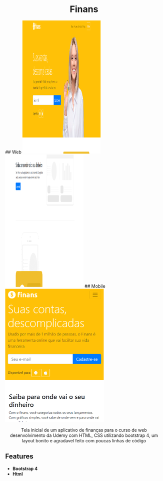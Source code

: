 <h1 align="center">
Finans</h1>

<div>
  ## Web
  <img src="https://github.com/jpm4rtinss/Site-Finans/blob/master/img/finans.PNG" alt="home web" width="250" height="425">
  <img src="https://github.com/jpm4rtinss/Site-Finans/blob/master/img/finans1.PNG" alt="home web" width="250" height="425">
  ## Mobile
  <img src="https://github.com/jpm4rtinss/Site-Finans/blob/master/img/finans-mobile.PNG" alt="home web" height="425">
</div>

<p align="center">Tela inicial de um aplicativo de finanças para o curso de web desenvolvimento da Udemy com HTML, CSS utilizando bootstrap 4, um layout bonito e agradavel feito com poucas linhas de código</p>


## Features

-  **Bootstrap 4**  
-  **Html** 

